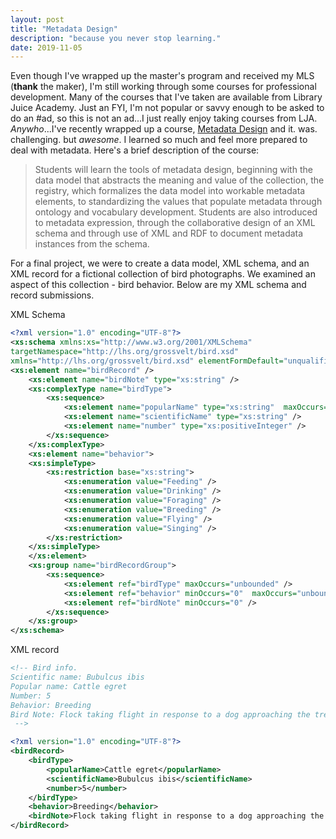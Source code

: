 ```yaml
---
layout: post
title: "Metadata Design"
description: "because you never stop learning."
date: 2019-11-05
---
```


Even though I've wrapped up the master's program and received my MLS (**thank** the maker), I'm still working through some courses for professional development. Many of the courses that I've taken are available from Library Juice Academy. Just an FYI, I'm not popular or savvy enough to be asked to do an #ad, so this is not an ad...I just really enjoy taking courses from LJA. *Anywho*...I've recently wrapped up a course, [Metadata Design](https://www.libraryjuiceacademy.com/105-metadata-design.php) and it. was. challenging. but *awesome*. I learned so much and feel more prepared to deal with metadata. Here's a brief description of the course:
> Students will learn the tools of metadata design, beginning with the data model that abstracts the meaning and value of the collection, the registry, which formalizes the data model into workable metadata elements, to standardizing the values that populate metadata through ontology and vocabulary development. Students are also introduced to metadata expression, through the collaborative design of an XML schema and through use of XML and RDF to document metadata instances from the schema.


For a final project, we were to create a data model, XML schema, and an XML record for a fictional collection of bird photographs. We examined an aspect of this collection - bird behavior. Below are my XML schema and record submissions.

XML Schema 

```xml
<?xml version="1.0" encoding="UTF-8"?>
<xs:schema xmlns:xs="http://www.w3.org/2001/XMLSchema"
targetNamespace="http://lhs.org/grossvelt/bird.xsd"
xmlns="http://lhs.org/grossvelt/bird.xsd" elementFormDefault="unqualified">
<xs:element name="birdRecord" />
	<xs:element name="birdNote" type="xs:string" />
	<xs:complexType name="birdType">
		<xs:sequence>
			<xs:element name="popularName" type="xs:string"  maxOccurs="unbounded" /> 
			<xs:element name="scientificName" type="xs:string" />
			<xs:element name="number" type="xs:positiveInteger" />
		</xs:sequence>
	</xs:complexType>
	<xs:element name="behavior">
	<xs:simpleType>
		<xs:restriction base="xs:string">
			<xs:enumeration value="Feeding" />
			<xs:enumeration value="Drinking" />
			<xs:enumeration value="Foraging" />
			<xs:enumeration value="Breeding" />
			<xs:enumeration value="Flying" />
			<xs:enumeration value="Singing" />
		</xs:restriction>
	</xs:simpleType>
	</xs:element>
	<xs:group name="birdRecordGroup">
		<xs:sequence>
			<xs:element ref="birdType" maxOccurs="unbounded" />
			<xs:element ref="behavior" minOccurs="0"  maxOccurs="unbounded" /> 
			<xs:element ref="birdNote" minOccurs="0" />
		</xs:sequence>
	</xs:group>
</xs:schema>
```


XML record

```xml
<!-- Bird info.
Scientific name: Bubulcus ibis
Popular name: Cattle egret
Number: 5
Behavior: Breeding
Bird Note: Flock taking flight in response to a dog approaching the tree.
 -->

<?xml version="1.0" encoding="UTF-8"?>
<birdRecord>
	<birdType>
		<popularName>Cattle egret</popularName>
		<scientificName>Bubulcus ibis</scientificName>
		<number>5</number>
	</birdType>
	<behavior>Breeding</behavior>
	<birdNote>Flock taking flight in response to a dog approaching the tree.</birdNote>
</birdRecord>
```
